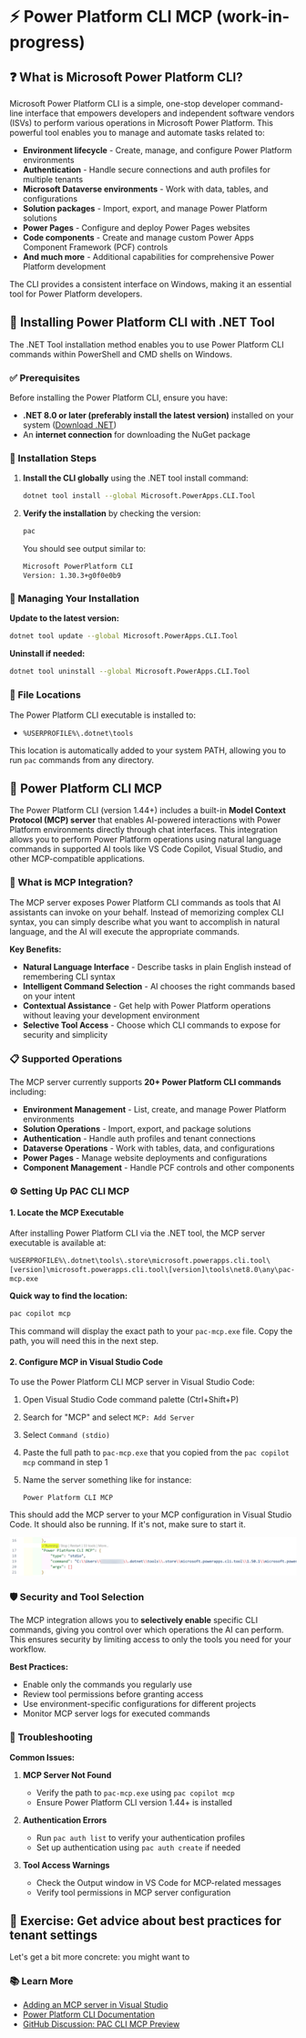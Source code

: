 # ⚡ Power Platform CLI MCP (work-in-progress)

## ❓ What is Microsoft Power Platform CLI?

Microsoft Power Platform CLI is a simple, one-stop developer command-line interface that empowers developers and independent software vendors (ISVs) to perform various operations in Microsoft Power Platform. This powerful tool enables you to manage and automate tasks related to:

- **Environment lifecycle** - Create, manage, and configure Power Platform environments
- **Authentication** - Handle secure connections and auth profiles for multiple tenants
- **Microsoft Dataverse environments** - Work with data, tables, and configurations
- **Solution packages** - Import, export, and manage Power Platform solutions
- **Power Pages** - Configure and deploy Power Pages websites
- **Code components** - Create and manage custom Power Apps Component Framework (PCF) controls
- **And much more** - Additional capabilities for comprehensive Power Platform development

The CLI provides a consistent interface on Windows, making it an essential tool for Power Platform developers.

## 💾 Installing Power Platform CLI with .NET Tool

The .NET Tool installation method enables you to use Power Platform CLI commands within PowerShell and CMD shells on Windows.

### ✅ Prerequisites

Before installing the Power Platform CLI, ensure you have:

- **.NET 8.0 or later (preferably install the latest version)** installed on your system ([Download .NET](https://dotnet.microsoft.com/download))
- An **internet connection** for downloading the NuGet package

### 🚀 Installation Steps

1. **Install the CLI globally** using the .NET tool install command:

   ```bash
   dotnet tool install --global Microsoft.PowerApps.CLI.Tool
   ```

1. **Verify the installation** by checking the version:

   ```bash
   pac
   ```

   You should see output similar to:

   ```text
   Microsoft PowerPlatform CLI
   Version: 1.30.3+g0f0e0b9
   ```

### 🔧 Managing Your Installation

**Update to the latest version:**

```bash
dotnet tool update --global Microsoft.PowerApps.CLI.Tool
```

**Uninstall if needed:**

```bash
dotnet tool uninstall --global Microsoft.PowerApps.CLI.Tool
```

### 📁 File Locations

The Power Platform CLI executable is installed to:

- `%USERPROFILE%\.dotnet\tools`

This location is automatically added to your system PATH, allowing you to run `pac` commands from any directory.

## 🤖 Power Platform CLI MCP

The Power Platform CLI (version 1.44+) includes a built-in **Model Context Protocol (MCP) server** that enables AI-powered interactions with Power Platform environments directly through chat interfaces. This integration allows you to perform Power Platform operations using natural language commands in supported AI tools like VS Code Copilot, Visual Studio, and other MCP-compatible applications.

### 🚀 What is MCP Integration?

The MCP server exposes Power Platform CLI commands as tools that AI assistants can invoke on your behalf. Instead of memorizing complex CLI syntax, you can simply describe what you want to accomplish in natural language, and the AI will execute the appropriate commands.

**Key Benefits:**

- **Natural Language Interface** - Describe tasks in plain English instead of remembering CLI syntax
- **Intelligent Command Selection** - AI chooses the right commands based on your intent  
- **Contextual Assistance** - Get help with Power Platform operations without leaving your development environment
- **Selective Tool Access** - Choose which CLI commands to expose for security and simplicity

### 📋 Supported Operations

The MCP server currently supports **20+ Power Platform CLI commands** including:

- **Environment Management** - List, create, and manage Power Platform environments
- **Solution Operations** - Import, export, and package solutions
- **Authentication** - Handle auth profiles and tenant connections
- **Dataverse Operations** - Work with tables, data, and configurations
- **Power Pages** - Manage website deployments and configurations
- **Component Management** - Handle PCF controls and other components

### ⚙️ Setting Up PAC CLI MCP

#### 1. Locate the MCP Executable

After installing Power Platform CLI via the .NET tool, the MCP server executable is available at:

```text
%USERPROFILE%\.dotnet\tools\.store\microsoft.powerapps.cli.tool\[version]\microsoft.powerapps.cli.tool\[version]\tools\net8.0\any\pac-mcp.exe
```

**Quick way to find the location:**

```bash
pac copilot mcp
```

This command will display the exact path to your `pac-mcp.exe` file. Copy the path, you will need this in the next step.

#### 2. Configure MCP in Visual Studio Code

To use the Power Platform CLI MCP server in Visual Studio Code:

1. Open Visual Studio Code command palette (Ctrl+Shift+P)
1. Search for "MCP" and select `MCP: Add Server`
1. Select `Command (stdio)`
1. Paste the full path to `pac-mcp.exe` that you copied from the `pac copilot mcp` command in step 1
1. Name the server something like for instance:

    ```text
    Power Platform CLI MCP
    ```

This should add the MCP server to your MCP configuration in Visual Studio Code. It should also be running. If it's not, make sure to start it.

![Power Platform CLI MCP running in Visual Studio Code](./assets/powerplatform-cli-mcp-added-vs-code.png)

### 🛡️ Security and Tool Selection

The MCP integration allows you to **selectively enable** specific CLI commands, giving you control over which operations the AI can perform. This ensures security by limiting access to only the tools you need for your workflow.

**Best Practices:**

- Enable only the commands you regularly use
- Review tool permissions before granting access
- Use environment-specific configurations for different projects
- Monitor MCP server logs for executed commands

### 🔧 Troubleshooting

**Common Issues:**

1. **MCP Server Not Found**
   - Verify the path to `pac-mcp.exe` using `pac copilot mcp`
   - Ensure Power Platform CLI version 1.44+ is installed

1. **Authentication Errors**
   - Run `pac auth list` to verify your authentication profiles
   - Set up authentication using `pac auth create` if needed

1. **Tool Access Warnings**
   - Check the Output window in VS Code for MCP-related messages
   - Verify tool permissions in MCP server configuration

## 💪 Exercise: Get advice about best practices for tenant settings

Let's get a bit more concrete: you might want to

### 📚 Learn More

- [Adding an MCP server in Visual Studio](https://learn.microsoft.com/visualstudio/ide/mcp-servers#adding-an-mcp-server)
- [Power Platform CLI Documentation](https://learn.microsoft.com/power-platform/developer/cli/introduction)
- [GitHub Discussion: PAC CLI MCP Preview](https://github.com/microsoft/powerplatform-build-tools/discussions/1182)

